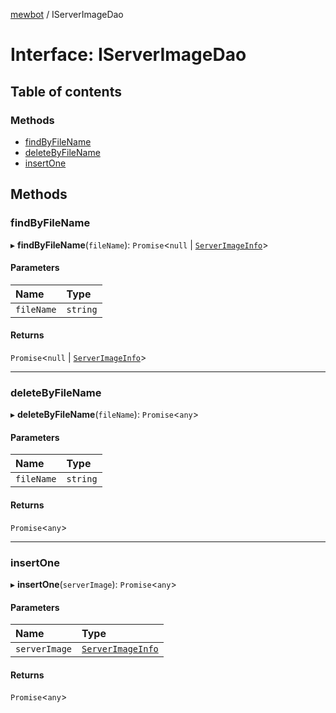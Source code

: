 [mewbot](../README.md) / IServerImageDao

# Interface: IServerImageDao

## Table of contents

### Methods

- [findByFileName](IServerImageDao.md#findbyfilename)
- [deleteByFileName](IServerImageDao.md#deletebyfilename)
- [insertOne](IServerImageDao.md#insertone)

## Methods

### findByFileName

▸ **findByFileName**(`fileName`): `Promise`<``null`` \| [`ServerImageInfo`](ServerImageInfo.md)\>

#### Parameters

| Name | Type |
| :------ | :------ |
| `fileName` | `string` |

#### Returns

`Promise`<``null`` \| [`ServerImageInfo`](ServerImageInfo.md)\>

___

### deleteByFileName

▸ **deleteByFileName**(`fileName`): `Promise`<`any`\>

#### Parameters

| Name | Type |
| :------ | :------ |
| `fileName` | `string` |

#### Returns

`Promise`<`any`\>

___

### insertOne

▸ **insertOne**(`serverImage`): `Promise`<`any`\>

#### Parameters

| Name | Type |
| :------ | :------ |
| `serverImage` | [`ServerImageInfo`](ServerImageInfo.md) |

#### Returns

`Promise`<`any`\>
